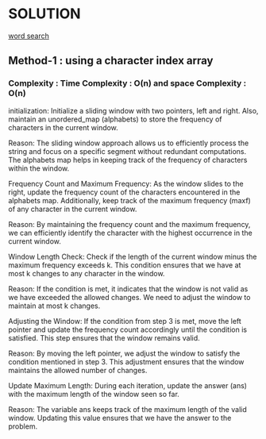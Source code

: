 # SOLUTION

[word search](https://leetcode.com/problems/word-search/)

## Method-1 : using a character index array

### Complexity : Time Complexity : O(n) and space Complexity : O(n)

initialization: Initialize a sliding window with two pointers, left and right. Also, maintain an unordered_map (alphabets) to store the frequency of characters in the current window.

Reason: The sliding window approach allows us to efficiently process the string and focus on a specific segment without redundant computations. The alphabets map helps in keeping track of the frequency of characters within the window.

Frequency Count and Maximum Frequency: As the window slides to the right, update the frequency count of the characters encountered in the alphabets map. Additionally, keep track of the maximum frequency (maxf) of any character in the current window.

Reason: By maintaining the frequency count and the maximum frequency, we can efficiently identify the character with the highest occurrence in the current window.

Window Length Check: Check if the length of the current window minus the maximum frequency exceeds k. This condition ensures that we have at most k changes to any character in the window.

Reason: If the condition is met, it indicates that the window is not valid as we have exceeded the allowed changes. We need to adjust the window to maintain at most k changes.

Adjusting the Window: If the condition from step 3 is met, move the left pointer and update the frequency count accordingly until the condition is satisfied. This step ensures that the window remains valid.

Reason: By moving the left pointer, we adjust the window to satisfy the condition mentioned in step 3. This adjustment ensures that the window maintains the allowed number of changes.

Update Maximum Length: During each iteration, update the answer (ans) with the maximum length of the window seen so far.

Reason: The variable ans keeps track of the maximum length of the valid window. Updating this value ensures that we have the answer to the problem.
